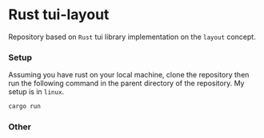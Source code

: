 # Rust tui-layout

Repository based on `Rust` tui library implementation on the `layout` concept.

### Setup

Assuming you have rust on your local machine, clone the repository then run the following command
in the parent directory of the repository. My setup is in `linux`.

```bash
cargo run
```

### Other
